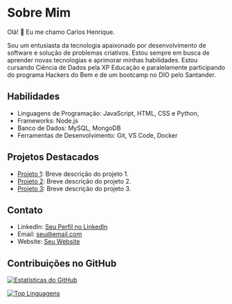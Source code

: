 # Sobre Mim

Olá! 👋 Eu me chamo Carlos Henrique.

Sou um entusiasta da tecnologia apaixonado por desenvolvimento de software e solução de problemas criativos. Estou sempre em busca de aprender novas tecnologias e aprimorar minhas habilidades.
Estou cursando Ciência de Dados pela XP Educação e paralelamente participando do programa Hackers do Bem e de um bootcamp no DIO pelo Santander.

## Habilidades

- Linguagens de Programação: JavaScript, HTML, CSS e Python,
- Frameworks: Node.js
- Banco de Dados: MySQL, MongoDB
- Ferramentas de Desenvolvimento: Git, VS Code, Docker

## Projetos Destacados

- [Projeto 1](link_para_o_projeto_1): Breve descrição do projeto 1.
- [Projeto 2](link_para_o_projeto_2): Breve descrição do projeto 2.
- [Projeto 3](link_para_o_projeto_3): Breve descrição do projeto 3.

## Contato

- LinkedIn: [Seu Perfil no LinkedIn](link_para_o_seu_perfil)
- Email: seu@email.com
- Website: [Seu Website](link_para_o_seu_website)

## Contribuições no GitHub

[![Estatísticas do GitHub](https://github-readme-stats.vercel.app/api?username=seu_usuario&show_icons=true&theme=radical)](link_para_seu_perfil_no_github)

[![Top Linguagens](https://github-readme-stats.vercel.app/api/top-langs/?username=seu_usuario&layout=compact&theme=radical)](link_para_seu_perfil_no_github)
